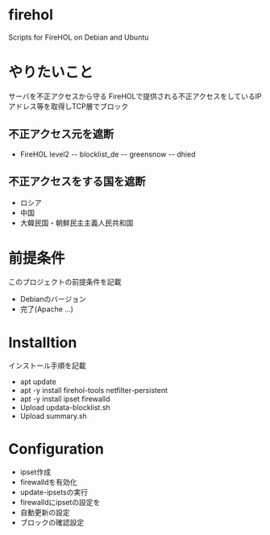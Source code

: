 # firehol
Scripts for FireHOL on Debian and Ubuntu

# やりたいこと
サーバを不正アクセスから守る
FireHOLで提供される不正アクセスをしているIPアドレス等を取得しTCP層でブロック
## 不正アクセス元を遮断
- FireHOL level2
-- blocklist_de
-- greensnow
-- dhied
## 不正アクセスをする国を遮断
- ロシア
- 中国
- 大韓民国・朝鮮民主主義人民共和国

# 前提条件
このプロジェクトの前提条件を記載
- Debianのバージョン
- 完了(Apache ...)

# Installtion
インストール手順を記載
- apt update
- apt -y install firehol-tools netfilter-persistent
- apt -y install ipset firewalld
- Upload updata-blocklist.sh
- Upload summary.sh

# Configuration
- ipset作成
- firewalldを有効化
- update-ipsetsの実行
- firewalldにipsetの設定を
- 自動更新の設定
- ブロックの確認設定
